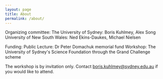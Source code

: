 ```yaml
---
layout: page
title: About
permalink: /about/
---
```


Organizing committee:
The University of Sydney: Boris Kuhlmey, Alex Song
University of New South Wales: Ned Ekins-Daukes, Michael Nielsen


Funding:
Public Lecture: Dr Peter Domachuk memorial fund
Workshop: The University of Sydney's Science Foundation through the Grand Challenge scheme 


The workshop is by invitation only. 
Contact boris.kuhlmey@sydney.edu.au if you would like to attend.  